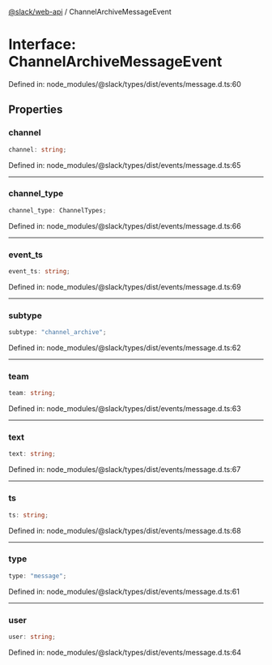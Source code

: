[@slack/web-api](../index.md) / ChannelArchiveMessageEvent

# Interface: ChannelArchiveMessageEvent

Defined in: node\_modules/@slack/types/dist/events/message.d.ts:60

## Properties

### channel

```ts
channel: string;
```

Defined in: node\_modules/@slack/types/dist/events/message.d.ts:65

***

### channel\_type

```ts
channel_type: ChannelTypes;
```

Defined in: node\_modules/@slack/types/dist/events/message.d.ts:66

***

### event\_ts

```ts
event_ts: string;
```

Defined in: node\_modules/@slack/types/dist/events/message.d.ts:69

***

### subtype

```ts
subtype: "channel_archive";
```

Defined in: node\_modules/@slack/types/dist/events/message.d.ts:62

***

### team

```ts
team: string;
```

Defined in: node\_modules/@slack/types/dist/events/message.d.ts:63

***

### text

```ts
text: string;
```

Defined in: node\_modules/@slack/types/dist/events/message.d.ts:67

***

### ts

```ts
ts: string;
```

Defined in: node\_modules/@slack/types/dist/events/message.d.ts:68

***

### type

```ts
type: "message";
```

Defined in: node\_modules/@slack/types/dist/events/message.d.ts:61

***

### user

```ts
user: string;
```

Defined in: node\_modules/@slack/types/dist/events/message.d.ts:64
